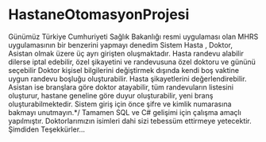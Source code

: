 # HastaneOtomasyonProjesi
 Günümüz Türkiye Cumhuriyeti Sağlık Bakanlığı resmi uygulaması olan MHRS uygulamasının bir benzerini yapmayı denedim 
Sistem Hasta , Doktor, Asistan olmak üzere üç ayrı girişten oluşmaktadır. 
Hasta randevu alabilir dilerse iptal edebilir, özel şikayetini ve randevusuna özel doktoru ve gününü seçebilir
Doktor kişisel bilgilerini değiştirmek dışında kendi boş vaktine uygun randevu boşluğu oluşturabilir. Hasta şikayetlerini değerlendirebilir.
Asistan ise branşlara göre doktor atayabilir, tüm randevuların listesini oluşturur, hastane geneline göre duyur oluşturabilir, yeni branş oluşturabilmektedir. 
Sistem giriş için önce şifre ve kimlik numarasına bakmayı unutmayın.*/
Tamamen SQL ve C# gelişimi için çalışma amaçlı yapılmıştır. Doktorlarımızın isimleri dahi sizi tebessüm ettirmeye yetecektir. Şimdiden Teşekkürler...
